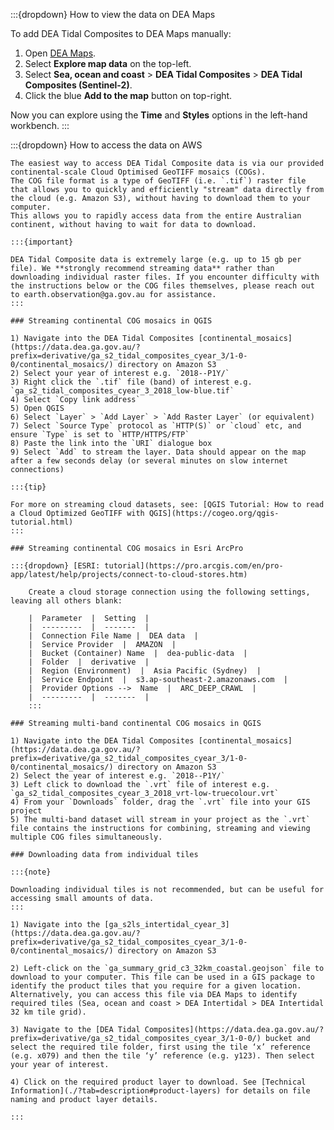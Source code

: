 :::{dropdown} How to view the data on DEA Maps

To add DEA Tidal Composites to DEA Maps manually:

1. Open [DEA Maps](https://maps.dea.ga.gov.au/).
1. Select **Explore map data** on the top-left.
1. Select **Sea, ocean and coast** &gt; **DEA Tidal Composites** &gt; **DEA Tidal Composites (Sentinel-2)**.
1. Click the blue **Add to the map** button on top-right.

Now you can explore using the **Time** and **Styles** options in the left-hand workbench.
:::

:::{dropdown} How to access the data on AWS

    The easiest way to access DEA Tidal Composite data is via our provided continental-scale Cloud Optimised GeoTIFF mosaics (COGs).
    The COG file format is a type of GeoTIFF (i.e. `.tif`) raster file that allows you to quickly and efficiently "stream" data directly from the cloud (e.g. Amazon S3), without having to download them to your computer.
    This allows you to rapidly access data from the entire Australian continent, without having to wait for data to download.

    :::{important}

    DEA Tidal Composite data is extremely large (e.g. up to 15 gb per file). We **strongly recommend streaming data** rather than downloading individual raster files. If you encounter difficulty with the instructions below or the COG files themselves, please reach out to earth.observation@ga.gov.au for assistance.
    :::

    ### Streaming continental COG mosaics in QGIS

    1) Navigate into the DEA Tidal Composites [continental_mosaics](https://data.dea.ga.gov.au/?prefix=derivative/ga_s2_tidal_composites_cyear_3/1-0-0/continental_mosaics/) directory on Amazon S3
    2) Select your year of interest e.g. `2018--P1Y/`
    3) Right click the `.tif` file (band) of interest e.g. `ga_s2_tidal_composites_cyear_3_2018_low-blue.tif`
    4) Select `Copy link address`
    5) Open QGIS
    6) Select `Layer` > `Add Layer` > `Add Raster Layer` (or equivalent)
    7) Select `Source Type` protocol as `HTTP(S)` or `cloud` etc, and ensure `Type` is set to `HTTP/HTTPS/FTP`
    8) Paste the link into the `URI` dialogue box
    9) Select `Add` to stream the layer. Data should appear on the map after a few seconds delay (or several minutes on slow internet connections)

    :::{tip}

    For more on streaming cloud datasets, see: [QGIS Tutorial: How to read a Cloud Optimized GeoTIFF with QGIS](https://cogeo.org/qgis-tutorial.html)
    :::

    ### Streaming continental COG mosaics in Esri ArcPro

    :::{dropdown} [ESRI: tutorial](https://pro.arcgis.com/en/pro-app/latest/help/projects/connect-to-cloud-stores.htm) 

        Create a cloud storage connection using the following settings, leaving all others blank:

        |  Parameter  |  Setting  |
        |  ---------  |  -------  |
        |  Connection File Name |  DEA data  |
        |  Service Provider  |  AMAZON  |
        |  Bucket (Container) Name  |  dea-public-data  |
        |  Folder  |  derivative  |
        |  Region (Environment)  |  Asia Pacific (Sydney)  |
        |  Service Endpoint  |  s3.ap-southeast-2.amazonaws.com  |
        |  Provider Options -->  Name  |  ARC_DEEP_CRAWL  |
        |  ---------  |  -------  |
        :::

    ### Streaming multi-band continental COG mosaics in QGIS

    1) Navigate into the DEA Tidal Composites [continental_mosaics](https://data.dea.ga.gov.au/?prefix=derivative/ga_s2_tidal_composites_cyear_3/1-0-0/continental_mosaics/) directory on Amazon S3
    2) Select the year of interest e.g. `2018--P1Y/`
    3) Left click to download the `.vrt` file of interest e.g. `ga_s2_tidal_composites_cyear_3_2018_vrt-low-truecolour.vrt`
    4) From your `Downloads` folder, drag the `.vrt` file into your GIS project
    5) The multi-band dataset will stream in your project as the `.vrt` file contains the instructions for combining, streaming and viewing multiple COG files simultaneously.

    ### Downloading data from individual tiles

    :::{note}

    Downloading individual tiles is not recommended, but can be useful for accessing small amounts of data.
    :::

    1) Navigate into the [ga_s2ls_intertidal_cyear_3](https://data.dea.ga.gov.au/?prefix=derivative/ga_s2_tidal_composites_cyear_3/1-0-0/continental_mosaics/) directory on Amazon S3

    2) Left-click on the `ga_summary_grid_c3_32km_coastal.geojson` file to download to your computer. This file can be used in a GIS package to identify the product tiles that you require for a given location. Alternatively, you can access this file via DEA Maps to identify required tiles (Sea, ocean and coast > DEA Intertidal > DEA Intertidal 32 km tile grid).

    3) Navigate to the [DEA Tidal Composites](https://data.dea.ga.gov.au/?prefix=derivative/ga_s2_tidal_composites_cyear_3/1-0-0/) bucket and select the required tile folder, first using the tile ‘x’ reference (e.g. x079) and then the tile ‘y’ reference (e.g. y123). Then select your year of interest.

    4) Click on the required product layer to download. See [Technical Information](./?tab=description#product-layers) for details on file naming and product layer details.

    :::
